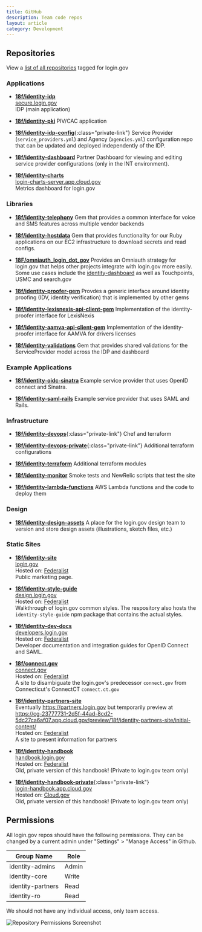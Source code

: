 ```yaml
---
title: GitHub
description: Team code repos
layout: article
category: Development
---
```


## Repositories

View a [list of all repositories](https://github.com/topics/login-gov) tagged for login.gov

### Applications

- [**18f/identity-idp**](https://github.com/18f/identity-idp)<br />
  [secure.login.gov](https://secure.login.gov)<br />
  IDP (main application)

- [**18f/identity-pki**](https://github.com/18f/identity-pki)
  PIV/CAC application

- [**18f/identity-idp-config**](https://github.com/18f/identity-idp-config){:class="private-link"} Service Provider (`service_providers.yml`) and Agency (`agencies.yml`) configuration repo that can be updated and deployed independently of the IDP.

- [**18f/identity-dashboard**](https://github.com/18f/identity-dashboard)
  Partner Dashboard for viewing and editing service provider configurations (only in the INT environment).

- [**18f/identity-charts**](https://github.com/18f/identity-charts) <br />
  [login-charts-server.app.cloud.gov](https://login-charts-server.app.cloud.gov/)<br />
  Metrics dashboard for login.gov

### Libraries

- [**18f/identity-telephony**](https://github.com/18f/identity-telephony)
  Gem that provides a common interface for voice and SMS features across multiple vendor backends

- [**18f/identity-hostdata**](https://github.com/18f/identity-hostdata)
  Gem that provides functionality for our Ruby applications on our EC2 infrastructure to download secrets and read configs.

- [**18F/omniauth_login_dot_gov**](https://github.com/18F/omniauth_login_dot_gov)
  Provides an Omniauth strategy for login.gov that helps other projects integrate with login.gov more easily. Some use cases include the [identity-dashboard](https://github.com/18f/identity-dashboard) as well as Touchpoints, USMC and search.gov

- [**18f/identity-proofer-gem**](https://github.com/18f/identity-proofer-gem)
  Provdes a generic interface around identity proofing (IDV, identity verification) that is implemented by other gems

- [**18f/identity-lexisnexis-api-client-gem**](https://github.com/18f/identity-lexisnexis-api-client-gem)
  Implementation of the identity-proofer interface for LexisNexis

- [**18f/identity-aamva-api-client-gem**](https://github.com/18f/identity-aamva-api-client-gem)
  Implementation of the identity-proofer interface for AAMVA for drivers licenses

- [**18f/identity-validations**](https://github.com/18f/identity-validations)
  Gem that provides shared validations for the ServiceProvider model across the IDP and dashboard

### Example Applications

- [**18f/identity-oidc-sinatra**](https://github.com/18F/identity-oidc-sinatra) Example service provider that uses OpenID connect and Sinatra.

- [**18f/identity-saml-rails**](https://github.com/18F/identity-saml-rails) Example service provider that uses SAML and Rails.

### Infrastructure

- [**18f/identity-devops**](https://github.com/18f/identity-devops){:class="private-link"}
  Chef and terraform

- [**18f/identity-devops-private**](https://github.com/18f/identity-devops-private){:class="private-link"}
  Additional terraform configurations

- [**18f/identity-terraform**](https://github.com/18f/identity-terraform)
  Additional terraform modules

- [**18f/identity-monitor**](https://github.com/18f/identity-monitor)
  Smoke tests and NewRelic scripts that test the site

- [**18f/identity-lambda-functions**](https://github.com/18f/identity-lambda-functions)
  AWS Lambda functions and the code to deploy them

### Design

- [**18f/identity-design-assets**](https://github.com/18f/identity-design-assets)
  A place for the login.gov design team to version and store design assets (illustrations, sketch files, etc.)

### Static Sites

- [**18f/identity-site**](https://github.com/18f/identity-site)<br />
  [login.gov](https://login.gov)<br />
  Hosted on: [Federalist](https://federalistapp.18f.gov/)<br />
  Public marketing page.

- [**18f/identity-style-guide**](https://github.com/18f/identity-style-guide)<br />
  [design.login.gov](https://design.login.gov)<br />
  Hosted on: [Federalist](https://federalistapp.18f.gov/)<br />
  Walkthrough of login.gov common styles. The respository also hosts the `identity-style-guide` npm package that contains the actual styles.

- [**18f/identity-dev-docs**](https://github.com/18f/identity-dev-docs)<br />
  [developers.login.gov](https://developers.login.gov)<br />
  Hosted on: [Federalist](https://federalistapp.18f.gov/)<br />
  Developer documentation and integration guides for OpenID Connect and SAML.

- [**18f/connect.gov**](https://github.com/18F/connect.gov)<br />
  [connect.gov](https://connect.gov/)<br />
  Hosted on: [Federalist](https://federalistapp.18f.gov/)<br />
  A site to disambiguate the login.gov's predecessor `connect.gov` from Connecticut's ConnectCT `connect.ct.gov`

- [**18f/identity-partners-site**](https://github.com/18F/identity-partners-site/pull/1)<br />
  Eventually <https://partners.login.gov> but temporarily preview at <https://cg-23777731-2d5f-44ad-8cd2-5dc27ca6af07.app.cloud.gov/preview/18f/identity-partners-site/initial-content/> <br />
  Hosted on: [Federalist](https://federalistapp.18f.gov/)<br />
  A site to present information for partners

- [**18f/identity-handbook**](https://github.com/18f/identity-handbook)<br />
  [handbook.login.gov](https://handbook.login.gov/)<br />
  Hosted on: [Federalist](https://federalistapp.18f.gov/)<br />
  Old, private version of this handbook! (Private to login.gov team only)

- [**18f/identity-handbook-private**](https://github.com/18f/identity-handbook-private){:class="private-link"} <br />
  [login-handbook.app.cloud.gov](https://login-handbook.app.cloud.gov/)<br />
  Hosted on: [Cloud.gov](https://dashboard.fr.cloud.gov/)<br />
  Old, private version of this handbook! (Private to login.gov team only)

## Permissions

All login.gov repos should have the following permissions. They can be changed by a current admin under "Settings" > "Manage Access" in Github.

| Group Name | Role |
| -----------|------|
| identity-admins | Admin |
| identity-core | Write |
| identity-partners | Read |
| identity-ro | Read |

We should not have any individual access, only team access.

![Repository Permissions Screenshot]({{site.baseurl}}/images/github-repo-permissions.png)
